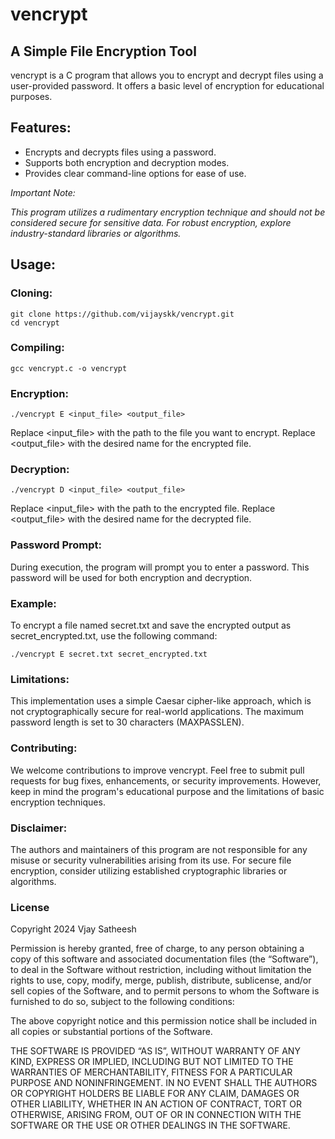 # vencrypt
## A Simple File Encryption Tool

vencrypt is a C program that allows you to encrypt and decrypt files using a user-provided password. It offers a basic level of encryption for educational purposes.

## Features:

- Encrypts and decrypts files using a password.
- Supports both encryption and decryption modes.
- Provides clear command-line options for ease of use.

*Important Note:*

*This program utilizes a rudimentary encryption technique and should not be considered secure for sensitive data. For robust encryption, explore industry-standard libraries or algorithms.*

## Usage:

### Cloning:

```
git clone https://github.com/vijayskk/vencrypt.git 
cd vencrypt
```

### Compiling:

```
gcc vencrypt.c -o vencrypt
```

### Encryption:

```
./vencrypt E <input_file> <output_file>
```

Replace <input_file> with the path to the file you want to encrypt.
Replace <output_file> with the desired name for the encrypted file.
### Decryption:

```
./vencrypt D <input_file> <output_file>
```

Replace <input_file> with the path to the encrypted file.
Replace <output_file> with the desired name for the decrypted file.
### Password Prompt:

During execution, the program will prompt you to enter a password. This password will be used for both encryption and decryption.

### Example:

To encrypt a file named secret.txt and save the encrypted output as secret_encrypted.txt, use the following command:

```
./vencrypt E secret.txt secret_encrypted.txt
```

### Limitations:

This implementation uses a simple Caesar cipher-like approach, which is not cryptographically secure for real-world applications.
The maximum password length is set to 30 characters (MAXPASSLEN).

### Contributing:

We welcome contributions to improve vencrypt. Feel free to submit pull requests for bug fixes, enhancements, or security improvements. However, keep in mind the program's educational purpose and the limitations of basic encryption techniques.

### Disclaimer:

The authors and maintainers of this program are not responsible for any misuse or security vulnerabilities arising from its use. For secure file encryption, consider utilizing established cryptographic libraries or algorithms.

### License

Copyright 2024 Vjay Satheesh

Permission is hereby granted, free of charge, to any person obtaining a copy of this software and associated documentation files (the “Software”), to deal in the Software without restriction, including without limitation the rights to use, copy, modify, merge, publish, distribute, sublicense, and/or sell copies of the Software, and to permit persons to whom the Software is furnished to do so, subject to the following conditions:

The above copyright notice and this permission notice shall be included in all copies or substantial portions of the Software.

THE SOFTWARE IS PROVIDED “AS IS”, WITHOUT WARRANTY OF ANY KIND, EXPRESS OR IMPLIED, INCLUDING BUT NOT LIMITED TO THE WARRANTIES OF MERCHANTABILITY, FITNESS FOR A PARTICULAR PURPOSE AND NONINFRINGEMENT. IN NO EVENT SHALL THE AUTHORS OR COPYRIGHT HOLDERS BE LIABLE FOR ANY CLAIM, DAMAGES OR OTHER LIABILITY, WHETHER IN AN ACTION OF CONTRACT, TORT OR OTHERWISE, ARISING FROM, OUT OF OR IN CONNECTION WITH THE SOFTWARE OR THE USE OR OTHER DEALINGS IN THE SOFTWARE.